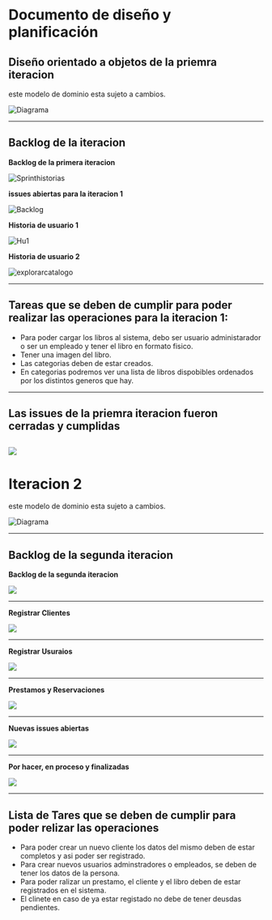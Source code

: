 # Documento de diseño y planificación

## Diseño orientado a objetos de la priemra iteracion

este modelo de dominio esta sujeto a cambios.

![Diagrama](/figuras/diagrama.png)

---

## Backlog de la iteracion

**Backlog de la primera iteracion**

![Sprinthistorias](/figuras/sprinthistorias.png)

**issues abiertas para la iteracion 1**

![Backlog](/figuras/backlog.png)

**Historia de usuario 1**

![Hu1](/figuras/hu1-backlog.png)

**Historia de usuario 2**

![explorarcatalogo](/figuras/explorarcatalogo.png)

---

## Tareas que se deben de cumplir para poder realizar las operaciones para la iteracion 1:

- Para poder cargar los libros al sistema, debo ser usuario administarador o ser un empleado y tener el libro en formato fisico.
- Tener una imagen del libro.
- Las categorias deben de estar creados.
- En categorias podremos ver una lista de libros dispobibles ordenados por los distintos generos que hay.

---

## Las issues de la priemra iteracion fueron cerradas y cumplidas

![](/figuras/issues%20cerradas.png)
---
# Iteracion 2

este modelo de dominio esta sujeto a cambios.

![Diagrama](/figuras/MD.png)

---

## Backlog de la  segunda iteracion

**Backlog de la segunda iteracion**


![](/figuras/backlogggg.png)

---

**Registrar Clientes**

![](/figuras/issues%20hu3reistrar%20clientes.png)

---

**Registrar Usuraios**

![](/figuras/issues%20hu4%20registrar%20usuarios.png)

---

**Prestamos y Reservaciones**

![](/figuras/issues%20hu5%20registrar%20usuarios.png)

---

**Nuevas issues abiertas**

![](/figuras/nuevas%20issues%20abiertas.png)

---

**Por hacer, en proceso y finalizadas**

![](/figuras/backlogggg.png)


---

## Lista de Tares que se deben de cumplir para poder relizar las operaciones



- Para poder crear un nuevo cliente los datos del mismo deben de estar completos y asi poder ser registrado.
- Para crear nuevos usuarios adminstradores o empleados, se deben de tener los datos de la persona.
- Para poder ralizar un prestamo, el cliente y el libro deben de estar registrados en el sistema.
- El clinete en caso de ya estar registado no debe de tener deusdas pendientes.
